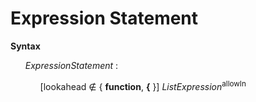 # Expression Statement

**Syntax**

<ul>
    <i>ExpressionStatement</i> :
    <ul>
        [lookahead ∉ { <b>function</b>, <b>&#x7B;</b> }] <i>ListExpression</i><sup>allowIn</sup>
    </ul>
</ul>